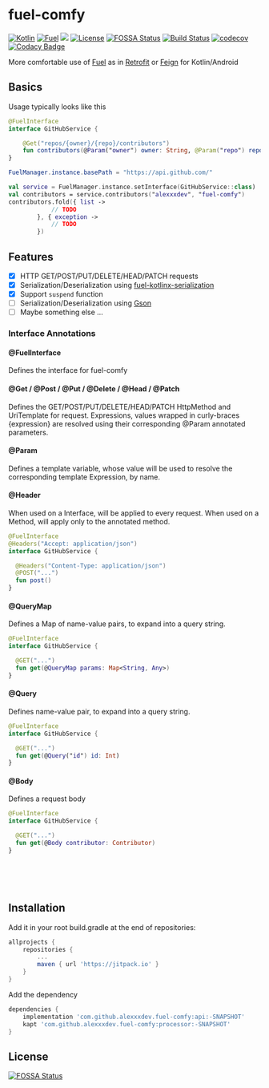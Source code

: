 # fuel-comfy 
[![Kotlin](https://img.shields.io/badge/Kotlin-1.3.21-blue.svg)](https://kotlinlang.org)
[![Fuel](https://img.shields.io/badge/Fuel-2.0.1-blue.svg)](https://github.com/kittinunf/fuel)
[![](https://jitpack.io/v/alexxxdev/fuel-comfy.svg)](https://jitpack.io/#alexxxdev/fuel-comfy)
[![License](https://img.shields.io/badge/license-Apache%202-4EB1BA.svg?style=flat-square)](https://www.apache.org/licenses/LICENSE-2.0.html)
[![FOSSA Status](https://app.fossa.io/api/projects/git%2Bgithub.com%2Falexxxdev%2Ffuel-comfy.svg?type=shield)](https://app.fossa.io/projects/git%2Bgithub.com%2Falexxxdev%2Ffuel-comfy?ref=badge_shield)
[![Build Status](https://travis-ci.org/alexxxdev/fuel-comfy.svg?branch=master)](https://travis-ci.org/alexxxdev/fuel-comfy)
[![codecov](https://codecov.io/gh/alexxxdev/fuel-comfy/branch/master/graph/badge.svg)](https://codecov.io/gh/alexxxdev/fuel-comfy)
[![Codacy Badge](https://api.codacy.com/project/badge/Grade/f3522966b0364e579c71fbed7b04b36a)](https://www.codacy.com/app/alexxxdev/fuel-comfy?utm_source=github.com&amp;utm_medium=referral&amp;utm_content=alexxxdev/fuel-comfy&amp;utm_campaign=Badge_Grade)

More comfortable use of [Fuel](https://github.com/kittinunf/fuel) as in [Retrofit](https://square.github.io/retrofit/) or [Feign](https://github.com/OpenFeign/feign) for Kotlin/Android

## Basics

Usage typically looks like this

```kotlin
@FuelInterface
interface GitHubService {

    @Get("repos/{owner}/{repo}/contributors")
    fun contributors(@Param("owner") owner: String, @Param("repo") repo: String): Result<Contributor, Exception>
}

FuelManager.instance.basePath = "https://api.github.com/"

val service = FuelManager.instance.setInterface(GitHubService::class)
val contributors = service.contributors("alexxxdev", "fuel-comfy")
contributors.fold({ list ->
            // TODO
        }, { exception ->
            // TODO
        })

```

## Features

- [x] HTTP GET/POST/PUT/DELETE/HEAD/PATCH requests
- [x] Serialization/Deserialization using [fuel-kotlinx-serialization](https://github.com/kittinunf/fuel/tree/master/fuel-kotlinx-serialization)
- [x] Support `suspend` function
- [ ] Serialization/Deserialization using [Gson](https://github.com/google/gson)
- [ ] Maybe something else ...

### Interface Annotations

#### @FuelInterface

Defines the interface for fuel-comfy

#### @Get / @Post / @Put / @Delete / @Head / @Patch

Defines the GET/POST/PUT/DELETE/HEAD/PATCH HttpMethod and UriTemplate for request. Expressions, values wrapped in curly-braces {expression} are resolved using their corresponding @Param annotated parameters.

#### @Param

Defines a template variable, whose value will be used to resolve the corresponding template Expression, by name.

#### @Header

When used on a Interface, will be applied to every request. When used on a Method, will apply only to the annotated method.

```kotlin
@FuelInterface
@Headers("Accept: application/json")
interface GitHubService {

  @Headers("Content-Type: application/json")
  @POST("...")
  fun post()
}
```

#### @QueryMap

Defines a Map of name-value pairs, to expand into a query string.

```kotlin
@FuelInterface
interface GitHubService {

  @GET("...")
  fun get(@QueryMap params: Map<String, Any>)
}
```

#### @Query

Defines name-value pair, to expand into a query string.

```kotlin
@FuelInterface
interface GitHubService {

  @GET("...")
  fun get(@Query("id") id: Int)
}
```

#### @Body	

Defines a request body

```kotlin
@FuelInterface
interface GitHubService {

  @GET("...")
  fun get(@Body contributor: Contributor)
}
```

<br><br><br>
## Installation
Add it in your root build.gradle at the end of repositories:
```groovy
allprojects {
    repositories {
        ...
        maven { url 'https://jitpack.io' }
    }
}
```
Add the dependency
```groovy
dependencies {
    implementation 'com.github.alexxxdev.fuel-comfy:api:-SNAPSHOT'
    kapt 'com.github.alexxxdev.fuel-comfy:processor:-SNAPSHOT'
}
```

## License
[![FOSSA Status](https://app.fossa.io/api/projects/git%2Bgithub.com%2Falexxxdev%2Ffuel-comfy.svg?type=large)](https://app.fossa.io/projects/git%2Bgithub.com%2Falexxxdev%2Ffuel-comfy?ref=badge_large)

